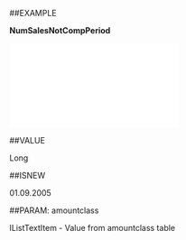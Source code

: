 
##EXAMPLE

**NumSalesNotCompPeriod**



![](..\..\Examples\vbs\SOCounter.NumSalesNotCompletedPeriod.vb.txt)


##VALUE

Long


##ISNEW

01.09.2005


##PARAM: amountclass

IListTextItem - Value from amountclass table

